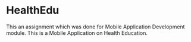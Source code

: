 # HealthEdu
This an assignment which was done for Mobile Application Development module. This is a Mobile Application on Health Education.
